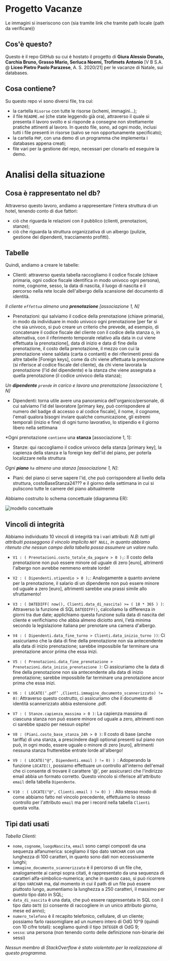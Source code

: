 # Progetto Vacanze
Le immagini si inseriscono con (sia tramite link che tramite path locale (path da verificare))
## Cos'è questo?
Questo è il repo GitHub su cui è hostato il progetto di **Giura Alessio Donato, Carchia Bruno, Grasso Mario, Serluca Noemi, Trofimets Antonio** [V B S.A. @ __Liceo Pietro Paolo Parazese__, A. S. 2020/21] per le vacanze di Natale, sui databases.

## Cosa contiene?
Su questo repo vi sono diversi file, tra cui:
* la cartella `Risorse` con tutte le risorse (schemi, immagini...);
* il file `README.md` (che state leggendo già ora), attraverso il quale si presenta il lavoro svolto e si risponde a consegne non strettamente pratiche attinenti al lavoro. In questo file, sono, ad ogni modo, inclusi tutti i file presenti in risorse (salvo se non opportunamente specificato);
* la cartella `PHP`, con una demo di un programma che implementa i databases appena creati;
* file vari per la gestione del repo, necessari per clonarlo ed eseguire la demo.

# Analisi della situazione
## Cosa è rappresentato nel db?
Attraverso questo lavoro, andiamo a rappresentare l'intera struttura di un hotel, tenendo conto di due fattori:
* ciò che riguarda le relazioni con il pubblico (clienti, prenotazioni, stanze);
* ciò che riguarda la struttura organizzativa di un albergo (pulizie, gestione dei dipendenti, tracciamento profitti).

## Tabelle
Quindi, andiamo a creare le tabelle:
* Clienti:
attraverso questa tabella raccogliamo il codice fiscale (chiave primaria, ogni codice fiscale identifica in modo univoco ogni persona), nome, cognome, sesso, la data di nascita, il luogo di nascita e il percorso nella rete locale dell'albergo della scansione del documento di identità.

*Il cliente `effettua` almeno una **prenotazione** [associazione  1, N]*

* Prenotazioni:
qui salviamo il codice della prenotazione (chiave primaria), in modo da individuare in modo univoco ogni prenotazione [per far sì che sia univoco, si può creare un criterio che prevede, ad esempio, di concatenare il codice fiscale del cliente con il codice della stanza o, in alternativa, con il riferimento temporale relativo alla data in cui viene effettuata la prenotazione], data di inizio e data di fine della prenotazione, il costo della prenotazione, il mezzo con cui la prenotazione viene saldata (carta o contanti) e dei riferimenti presi da altre tabelle [Foreign keys], come da chi viene affettuata la prenotazione (si riferisce al codice fiscale del cliente), da chi viene lavorata la prenotazione (l'id del dipendente) e la stanza che viene assegnata a quella prenotazione (il codice univoco della stanza);

*Un **dipendente** `prende` in carico e lavora una prenotazione [associazione 1, N]*

* Dipendenti:
torna utile avere una panoramica dell'organico/personale, di cui salviamo l'id del lavoratore [primary key, può corrispondere al numero del badge di accesso o al codice fiscale], il nome, il cognome, l'email qualora bisogni inviare qualche comunicazione, gli estremi temporali (inizio e fine) di ogni turno lavorativo, lo stipendio e il giorno libero nella settimana

*Ogni prenotazione `contiene` una **stanza** [associazione 1, 1]:

* Stanze:
qui raccogliamo il codice univoco della stanza [primary key], la capienza della stanza e la foreign key dell'id del piano, per poterla localizzare nella struttura

*Ogni **piano** `ha` almeno una stanza [associazione 1, N]*:

* Piani:
del piano ci serve sapere l'id, che può corrispondere al livello della struttura, costoBaseStanza24??? e il giorno della settimana in cui si puliscono tutte le camere del piano abitualmente

Abbiamo costruito lo schema concettuale (diagramma ER):

![modello concettuale](https://i.imgur.com/mnGfvc9.png)


## Vincoli di integrità
Abbiamo individuato 10 vincoli di integrità tra i vari attributi:
*N.B: tutti gli attribuiti posseggono il vincolo implicito `NOT NULL`, in quanto abbiamo ritenuto che nessun campo della tabella possa assumere un valore nullo.*
* `V1 : ( Prenotazioni.costo_totale_da_pagare > 0 );`:
Il costo della prenotazione non può essere minore od uguale di zero [euro], altrimenti l'albergo non avrebbe nemmeno entrate lorde!

* `V2 : ( Dipendenti.stipendio > 0 );`:
Analogamente a quanto avviene per la prenotazione, il salario di un dipendente non può essere minore od uguale a zero [euro], altrimenti sarebbe una prassi simile allo sfruttamento!

* `V3 : ( DATEDIFF( now(), Clienti.data_di_nascita) >= ( 18 * 365 ) )`: 
Attraverso la funzione di SQL `DATEDIFF()`, calcoliamo la differenza in giorni tra due date; applichiamo questa funzione sulla data di nascita del cliente e verifichiamo che abbia almeno diciotto anni, l'età minima secondo la legislazione italiana per prenotare una camera d'albergo.

* `V4 : ( Dipendenti.data_fine_turno > Clienti.data_inizio_turno ))`:
Ci assicuriamo che la data di fine della prenotazione non sia antecendente alla data di inizio prenotazione; sarebbe impossibile far terminare una prenotazione ancor prima che essa inizi.

* `V5 : ( Prenotazioni.data_fine_prenotazione > Prenotazioni.data_inizio_prenotazione )`:
Ci assicuriamo che la data di fine della prenotazione non sia antecendente alla data di inizio prenotazione; sarebbe impossibile far terminare una prenotazione ancor prima che essa inizi.

* `V6 : ( LOCATE(‘.pdf’ ,Clienti.immagine_documento_scannerizzato) != 0)`:
Attraverso questo costrutto, ci assicuriamo che il documento di identità scannerizzato abbia estensione .pdf.

* `V7 : ( Stanze.capienza_massima > 0 )`:
La capienza massima di ciascuna stanza non può essere minore od uguale a zero, altrimenti non ci sarebbe spazio per nessun ospite!

* `V8 : (Piani.costo_base_stanza_24h > 0 )`:
Il costo di base (anche tariffa) di una stanza, a prescindere dagli optional presenti sul piano non può, in ogni modo, essere uguale o minore di zero [euro], altrimenti nessuna stanza frutterebbe entrate lorde all'albergo!

* `V9 : ( LOCATE("@", Dipendenti.email ) != 0) ) `:
Adoperando la funzione `LOCATE()`, possiamo effettuare un controllo all'interno dell'email che ci consente di trovare il carattere '@', per assicurarci che l'indirizzo email abbia un formato corretto.
Questo vincolo si riferisce all'attributo `email` della tabella `Dipendente`.

* `V10 : ( LOCATE("@", Clienti.email ) != 0) ) `:
Allo stesso modo di come abbiamo fatto nel vincolo precedente, effettuiamo lo stesso controllo per l'attributo `email` ma per i record nella tabella `Clienti` questa volta.

## Tipi dati usati
*Tabella Clienti*:
* `nome`, `cognome`, `luogoNascita`, `email` sono campi composti da una sequenza alfanumerica: scegliamo il tipo dato `VARCHAR` con una lunghezza di 100 caratteri, in quanto sono dati non eccessivamente lunghi;
* `immagine_documento_scannerizzato` è il percorso di un file che, analogamente ai campi sopra citati, è rappresentato da una sequenza di caratteri alfa-simbolico-numerica; anche in questo caso, si può ricorrere al tipo `VARCHAR` ma, dal momento in cui il path di un file può essere piuttosto lungo, aumentiamo la lunghezza a 250 caratteri, il massimo per questo tipo dato in SQL; 
* `data_di_nascita` è una data, che può essere rappresentata in SQL con il tipo dato `DATE` (ci consente di raccogliere in un unico attributo giorno, mese ed anno);
* `numero_telefono` è il recapito telefonico, cellulare, di un cliente; possiamo farlo rassomigliare ad un numero intero di OdG 10^9 (quindi con 10 cifre totali): scegliamo quindi il tipo `INTEGER` di OdG 9;
* `sesso`: una persona (non tenendo conto delle definizione non-binarie dei sessi)

_Nessun membro di StackOverflow è stato violentato per la realizzazione di questo programma._
